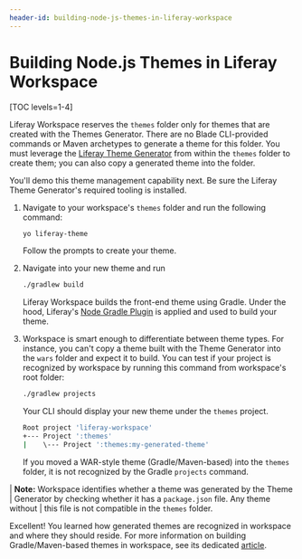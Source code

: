 ```yaml
---
header-id: building-node-js-themes-in-liferay-workspace
---
```


# Building Node.js Themes in Liferay Workspace

[TOC levels=1-4]

Liferay Workspace reserves the `themes` folder only for themes that are created 
with the Themes Generator. There are no Blade CLI-provided commands or Maven 
archetypes to generate a theme for this folder. You must leverage the 
[Liferay Theme Generator](/docs/7-2/reference/-/knowledge_base/r/theme-generator) 
from within the `themes` folder to create them; you can also copy a generated
theme into the folder.

You'll demo this theme management capability next. Be sure the Liferay Theme
Generator's required tooling is installed.

1.  Navigate to your workspace's `themes` folder and run the following command:

    ```bash
    yo liferay-theme
    ```

    Follow the prompts to create your theme.

2.  Navigate into your new theme and run

    ```bash
    ./gradlew build
    ```

    Liferay Workspace builds the front-end theme using Gradle. Under the hood,
    Liferay's 
    [Node Gradle Plugin](/docs/7-2/reference/-/knowledge_base/r/node-gradle-plugin)
    is applied and used to build your theme.

3.  Workspace is smart enough to differentiate between theme types. For
    instance, you can't copy a theme built with the Theme Generator into the
    `wars` folder and expect it to build. You can test if your project is
    recognized by workspace by running this command from workspace's root
    folder:

    ```bash
    ./gradlew projects
    ```

    Your CLI should display your new theme under the `themes` project.

    ```bash
    Root project 'liferay-workspace'
    +--- Project ':themes'
    |    \--- Project ':themes:my-generated-theme'
    ```

    If you moved a WAR-style theme (Gradle/Maven-based) into the `themes`
    folder, it is not recognized by the Gradle `projects` command.

| **Note:** Workspace identifies whether a theme was generated by the Theme
| Generator by checking whether it has a `package.json` file. Any theme without
| this file is not compatible in the `themes` folder.

Excellent! You learned how generated themes are recognized in workspace and 
where they should reside. For more information on building Gradle/Maven-based
themes in workspace, see its dedicated
[article](/docs/7-2/reference/-/knowledge_base/r/building-gradle-maven-themes-in-liferay-workspace).
